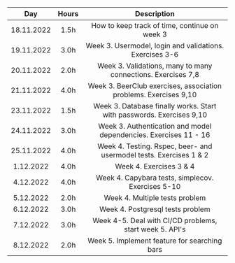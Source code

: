 | Day       | Hours| Description  |
| :-------: |:----:| :-----------:|
| 18.11.2022| 1.5h | How to keep track of time, continue on week 3 |
| 19.11.2022| 3.0h | Week 3. Usermodel, login and validations. Exercises 3-6 |
| 20.11.2022| 2.0h | Week 3. Validations, many to many connections. Exercises 7,8|
| 21.11.2022| 4.0h | Week 3. BeerClub exercises, association problems. Exercises 9,10|
| 23.11.2022| 1.5h | Week 3. Database finally works. Start with passwords. Exercises 9,10|
| 24.11.2022| 3.0h | Week 3. Authentication and model dependencies. Exercises 11 - 16|
| 25.11.2022| 4.0h | Week 4. Testing. Rspec, beer- and usermodel tests. Exercises 1 & 2|
| 1.12.2022| 4.0h | Week 4. Exercises 3 & 4|
| 4.12.2022| 4.0h | Week 4. Capybara tests, simplecov. Exercises 5-10|
| 5.12.2022| 2.0h | Week 4. Multiple tests problem
| 6.12.2022| 3.0h | Week 4. Postgresql tests problem
| 7.12.2022| 3.0h | Week 4-5. Deal with CI/CD problems, start week 5. API's|
| 8.12.2022| 2.0h | Week 5. Implement feature for searching bars|

